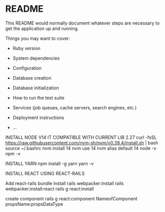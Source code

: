 # README

This README would normally document whatever steps are necessary to get the
application up and running.

Things you may want to cover:

* Ruby version

* System dependencies

* Configuration

* Database creation

* Database initialization

* How to run the test suite

* Services (job queues, cache servers, search engines, etc.)

* Deployment instructions

* ...

INSTALL NODE V14 IT COMPATIBLE WITH CURRENT LIB 2.27
curl -fsSL https://raw.githubusercontent.com/nvm-sh/nvm/v0.39.4/install.sh | bash
source ~/.bashrc
nvm install 14
nvm use 14
nvm alias default 14
node -v
npm -v

INSTALL YARN
npm install -g yarn
yarn -v


INSTALL REACT USING REACT-RAILS

Add react-rails
bundle install
rails webpacker:install
rails webpacker:install:react
rails g react:install

create component
rails g react:component NameofComponent propsName:propsDataType

